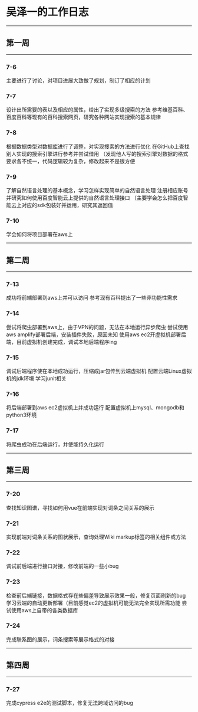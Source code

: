 # 吴泽一的工作日志
---
## 第一周
---
### 7-6
主要进行了讨论，对项目进展大致做了规划，制订了相应的计划
### 7-7	
设计出所需要的表以及相应的属性，给出了实现多级搜索的方法
参考维基百科、百度百科等现有的百科搜索网页，研究各种网站实现搜索的基本规律
### 7-8	
根据数据类型对数据库进行了调整，对实现搜索的方法进行优化
	在GitHub上查找别人实现的搜索引擎进行参考并尝试借用
	（发现他人写的搜索引擎对数据的格式要求各不统一，代码逻辑较为复杂，修改起来不是很方便
### 7-9	
了解自然语言处理的基本概念，学习怎样实现简单的自然语言处理
	注册相应账号并研究如何使用百度智能云上提供的自然语言处理接口
	（主要学会怎么把百度智能云上对应的sdk包装好并运用，研究其返回值
### 7-10	
学会如何将项目部署在aws上

---
## 第二周
---
### 7-13
成功将前端部署到aws上并可以访问
参考现有百科提出了一些非功能性需求
### 7-14
尝试将爬虫部署到aws上，由于VPN的问题，无法在本地运行异步爬虫
尝试使用aws amplify部署后端，安装插件失败，原因未知
使用aws ec2开虚拟机部署后端，目前虚拟机创建完成，调试本地后端程序ing
### 7-15
调试后端程序使在本地成功运行，压缩成jar包传到云端虚拟机
配置云端Linux虚拟机的jdk环境
学习junit相关
### 7-16
将后端部署到aws ec2虚拟机上并成功运行
配置虚拟机上mysql、mongodb和python3环境
### 7-17
将爬虫成功在后端运行，并使能持久化运行

---
## 第三周
---
### 7-20
查找知识图谱，寻找如何用vue在前端实现对词条之间关系的展示
### 7-21
实现前端对词条关系的图状展示，查询处理Wiki markup标签的相关组件或方法
### 7-22
调试前后端进行接口对接，修改前端的一些小bug
### 7-23
检查前后端链接，数据格式存在些偏差导致展示效果一般，修复页面刷新的bug
学习云端的自动更新部署（目前感觉ec2的虚拟机可能无法完全实现所需功能
尝试使用aws上自带的各类数据库
### 7-24
完成联系图的展示，词条搜索等展示格式的对接

---
## 第四周
---
### 7-27
完成cypress e2e的测试脚本，修复无法跨域访问的bug

